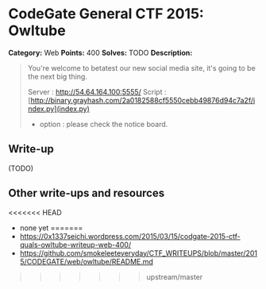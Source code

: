 # CodeGate General CTF 2015: Owltube

**Category:** Web
**Points:** 400
**Solves:** TODO
**Description:** 

> You're welcome to betatest our new social media site, it's going to be the next big thing.
> 
> Server : http://54.64.164.100:5555/
> Script : [http://binary.grayhash.com/2a0182588cf5550cebb49876d94c7a2f/index.py](index.py)
> 
> - option : please check the notice board.

## Write-up

(TODO)

## Other write-ups and resources

<<<<<<< HEAD
* none yet
=======
* <https://0x1337seichi.wordpress.com/2015/03/15/codgate-2015-ctf-quals-owltube-writeup-web-400/>
* <https://github.com/smokeleeteveryday/CTF_WRITEUPS/blob/master/2015/CODEGATE/web/owltube/README.md>
>>>>>>> upstream/master
